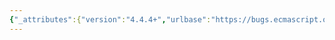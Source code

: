 ```yaml
---
{"_attributes":{"version":"4.4.4+","urlbase":"https://bugs.ecmascript.org/","maintainer":"dherman@mozilla.com"},"bug":{"bug_id":1638,"creation_ts":"2013-07-30 17:12:00 -0700","short_desc":"8.3.15: misc","delta_ts":"2013-08-23 08:23:00 -0700","product":"Draft for 6th Edition","component":"editorial issue","version":"Rev 16: July 15, 2013 Draft","rep_platform":"All","op_sys":"All","bug_status":"RESOLVED","resolution":"FIXED","priority":"Normal","bug_severity":"minor","everconfirmed":true,"reporter":{"uid":"jmdyck","name":"Michael Dyck"},"assigned_to":{"uid":"allen","name":"Allen Wirfs-Brock"},"long_desc":[{"commentid":4612,"comment_count":0,"who":{"uid":"jmdyck","name":"Michael Dyck"},"bug_when":"2013-07-30 17:12:34 -0700","thetext":"8.3.15 ObjectCreate(...)\n\nThe preamble says:\n    If the list is not provided, an empty List is used.\n\nso the algorithm should have a step that says:\n    If internalDataList was not provided,\n    let internalDataList be an empty List.\n\n----\n\nThe preamble also says:\n    If no arguments are provided %ObjectPrototype% is used as its value.\n\n1. There's no antecedent for \"its\". Could change to:\n    ... as the value for proto.\n2. The preamble didn't say that proto was an optional argument.\n3. There are only 2 invocations of ObjectCreate without any args:\n       15.19.4.3.4 and 15.19.4.3.9\n    So you could easily make proto non-optional (and delete the above sentence).\n    Or you could keep it optional and abbreviate all the invocations that\n    redundantly pass %ObjectPrototype%."},{"commentid":4809,"comment_count":1,"who":{"uid":"allen","name":"Allen Wirfs-Brock"},"bug_when":"2013-08-07 16:23:08 -0700","thetext":"fixed in rev17 editor's draft"},{"commentid":5126,"comment_count":2,"who":{"uid":"allen","name":"Allen Wirfs-Brock"},"bug_when":"2013-08-23 08:23:00 -0700","thetext":"fixed in rev17, August 23, 2013 draft"}]}}
---
```

